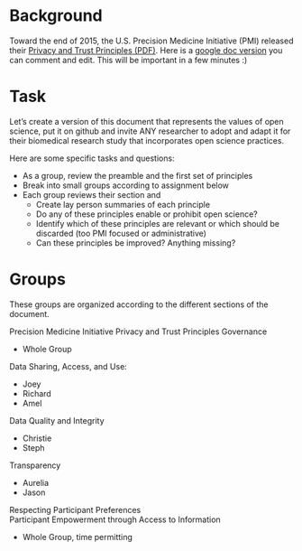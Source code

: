 # Background
Toward the end of 2015, the U.S. Precision Medicine Initiative (PMI) released their [Privacy and Trust Principles (PDF)](https://www.whitehouse.gov/sites/default/files/microsites/finalpmiprivacyandtrustprinciples.pdf). Here is a [google doc version](https://docs.google.com/document/d/1cJP5YkrHUqrXPczkgmmWk9pN1jT_ZwMP-h8VLGtLzXU/edit?usp=sharing) you can comment and edit. This will be important in a few minutes :)

# Task
Let’s create a version of this document that represents the values of open science, put it on github and invite ANY researcher to adopt and adapt it for their biomedical research study that incorporates open science practices.

Here are some specific tasks and questions:
+ As a group, review the preamble and the first set of principles
+ Break into small groups according to assignment below
+ Each group reviews their section and
  + Create lay person summaries of each principle
  + Do any of these principles enable or prohibit open science?
  + Identify which of these principles are relevant or which should be discarded (too PMI focused or administrative)
  + Can these principles be improved? Anything missing?

# Groups
These groups are organized according to the different sections of the document.

Precision Medicine Initiative Privacy and Trust Principles Governance 
+ Whole Group

Data Sharing, Access, and Use: 
+ Joey
+ Richard
+ Amel

Data Quality and Integrity
+ Christie
+ Steph

Transparency
+ Aurelia
+ Jason

Respecting Participant Preferences  
Participant Empowerment through Access to Information 
+ Whole Group, time permitting

